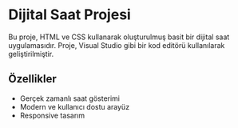# Dijital Saat Projesi

Bu proje, HTML ve CSS kullanarak oluşturulmuş basit bir dijital saat uygulamasıdır. Proje, Visual Studio gibi bir kod editörü kullanılarak geliştirilmiştir.

## Özellikler

- Gerçek zamanlı saat gösterimi
- Modern ve kullanıcı dostu arayüz
- Responsive tasarım




